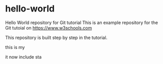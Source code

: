 # hello-world
Hello World repository for Git tutorial
This is an example repository for the Git tutoial on https://www.w3schools.com

This repository is built step by step in the tutorial.

this is my 

it now include sta
